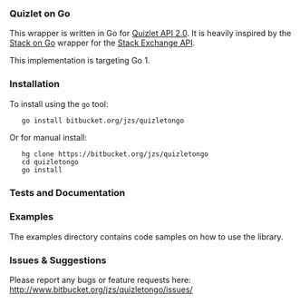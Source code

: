 ### Quizlet on Go

This wrapper is written in Go for [Quizlet API 2.0](https://quizlet.com/api/2.0/docs/).
It is heavily inspired by the [Stack on Go](https://github.com/laktek/Stack-on-Go) wrapper for the [Stack Exchange API](https://api.stackexchange.com).

This implementation is targeting Go 1.

### Installation

To install using the `go` tool:
```
   go install bitbucket.org/jzs/quizletongo
```

Or for manual install:
```
   hg clone https://bitbucket.org/jzs/quizletongo
   cd quizletongo
   go install
```
### Tests and Documentation

### Examples

The examples directory contains code samples on how to use  the library.

### Issues & Suggestions

Please report any bugs or feature requests here:
http://www.bitbucket.org/jzs/quizletongo/issues/
